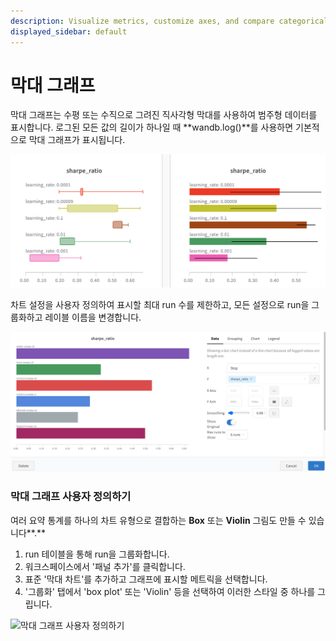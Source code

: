 ```yaml
---
description: Visualize metrics, customize axes, and compare categorical data as bars.
displayed_sidebar: default
---
```


# 막대 그래프

막대 그래프는 수평 또는 수직으로 그려진 직사각형 막대를 사용하여 범주형 데이터를 표시합니다. 로그된 모든 값의 길이가 하나일 때 **wandb.log()**를 사용하면 기본적으로 막대 그래프가 표시됩니다.

![W&B에서 상자 그림 및 수평 막대 그래프 그리기](/images/app_ui/bar_plot.png)

차트 설정을 사용자 정의하여 표시할 최대 run 수를 제한하고, 모든 설정으로 run을 그룹화하고 레이블 이름을 변경합니다.

![](/images/app_ui/bar_plot_custom.png)

### 막대 그래프 사용자 정의하기

여러 요약 통계를 하나의 차트 유형으로 결합하는 **Box** 또는 **Violin** 그림도 만들 수 있습니다**.**

1. run 테이블을 통해 run을 그룹화합니다.
2. 워크스페이스에서 '패널 추가'를 클릭합니다.
3. 표준 '막대 차트'를 추가하고 그래프에 표시할 메트릭을 선택합니다.
4. '그룹화' 탭에서 'box plot' 또는 'Violin' 등을 선택하여 이러한 스타일 중 하나를 그립니다.

![막대 그래프 사용자 정의하기](@site/static/images/app_ui/bar_plots.gif)